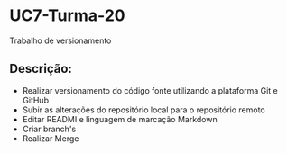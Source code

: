 # UC7-Turma-20
Trabalho de versionamento
## Descrição:
* Realizar versionamento do código fonte utilizando a plataforma Git e GitHub
* Subir as alterações do repositório local para o repositório remoto
* Editar READMI e linguagem de marcação Markdown
* Criar branch's
* Realizar Merge
